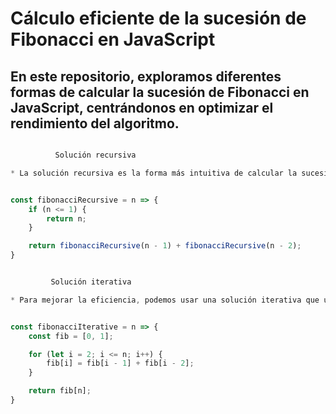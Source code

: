 # Cálculo eficiente de la sucesión de Fibonacci en JavaScript
## En este repositorio, exploramos diferentes formas de calcular la sucesión de Fibonacci en JavaScript, centrándonos en optimizar el rendimiento del algoritmo.


```javascript

          Solución recursiva

* La solución recursiva es la forma más intuitiva de calcular la sucesión de Fibonacci, pero no es la más eficiente en términos de optimización. Aquí está el código de la solución recursiva:


const fibonacciRecursive = n => {
    if (n <= 1) {
        return n;
    }

    return fibonacciRecursive(n - 1) + fibonacciRecursive(n - 2);
}


         Solución iterativa

* Para mejorar la eficiencia, podemos usar una solución iterativa que utiliza un bucle para calcular los números de Fibonacci. Aquí está el código de la solución iterativa:


const fibonacciIterative = n => {
    const fib = [0, 1];

    for (let i = 2; i <= n; i++) {
        fib[i] = fib[i - 1] + fib[i - 2];
    }

    return fib[n];
}


